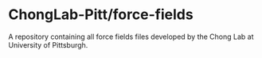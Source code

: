 # ChongLab-Pitt/force-fields

A repository containing all force fields files developed by the Chong Lab at University of Pittsburgh.
